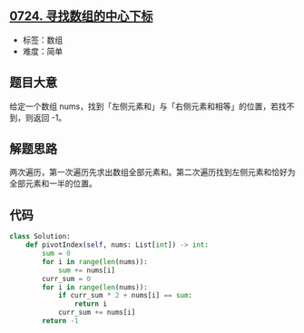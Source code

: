 ## [0724. 寻找数组的中心下标](https://leetcode-cn.com/problems/find-pivot-index/)

- 标签：数组
- 难度：简单

## 题目大意

给定一个数组 nums，找到「左侧元素和」与「右侧元素和相等」的位置，若找不到，则返回 -1。

## 解题思路

两次遍历，第一次遍历先求出数组全部元素和。第二次遍历找到左侧元素和恰好为全部元素和一半的位置。

## 代码

```Python
class Solution:
    def pivotIndex(self, nums: List[int]) -> int:
        sum = 0
        for i in range(len(nums)):
            sum += nums[i]
        curr_sum = 0
        for i in range(len(nums)):
            if curr_sum * 2 + nums[i] == sum:
                return i
            curr_sum += nums[i]
        return -1
```

